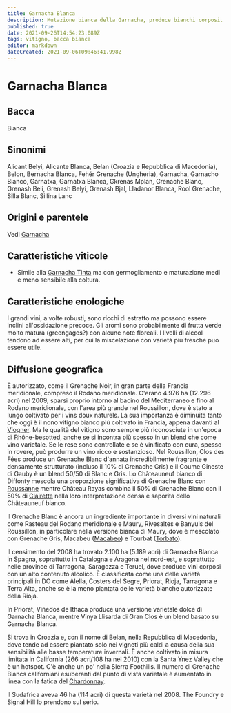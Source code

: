 ```yaml
---
title: Garnacha Blanca
description: Mutazione bianca della Garnacha, produce bianchi corposi.
published: true
date: 2021-09-26T14:54:23.089Z
tags: vitigno, bacca bianca
editor: markdown
dateCreated: 2021-09-06T09:46:41.998Z
---
```


# Garnacha Blanca

## Bacca
Bianca

## Sinonimi
Alicant Belyi, Alicante Blanca, Belan (Croazia e Repubblica di Macedonia), Belon, Bernacha Blanca, Fehér Grenache (Ungheria), Garnacha, Garnacho Blanco, Garnatxa, Garnatxa Blanca, Gkrenas Mplan, Grenache Blanc, Grenash Beli, Grenash Belyi, Grenash Bjal, Lladanor Blanca, Rool Grenache, Silla Blanc, Sillina Lanc

## Origini e parentele
Vedi [Garnacha](/vitigni/Spagna/bacca-nera/garnacha)

## Caratteristiche viticole

- Simile alla [Garnacha Tinta](/vitigni/Spagna/bacca-nera/garnacha-tinta) ma con germogliamento e maturazione medi e meno sensibile alla coltura.

## Caratteristiche enologiche

I grandi vini, a volte robusti, sono ricchi di estratto ma possono essere inclini all'ossidazione precoce. Gli aromi sono probabilmente di frutta verde molto matura (greengages?) con alcune note floreali. I livelli di alcool tendono ad essere alti, per cui la miscelazione con varietà più fresche può essere utile.

## Diffusione geografica

È autorizzato, come il Grenache Noir, in gran parte della Francia meridionale, compreso il Rodano meridionale. C'erano 4.976 ha (12.296 acri) nel 2009, sparsi proprio intorno al bacino del Mediterraneo e fino al Rodano meridionale, con l'area più grande nel Roussillon, dove è stato a lungo coltivato per i vins doux naturels. La sua importanza è diminuita tanto che oggi è il nono vitigno bianco più coltivato in Francia, appena davanti al [Viogner](/vitigni/bacca-bianca/viogner). Ma le qualità del vitigno sono sempre più riconosciute in un'epoca di Rhône-besotted, anche se si incontra più spesso in un blend che come vino varietale. Se le rese sono controllate e se è vinificato con cura, spesso in rovere, può produrre un vino ricco e sostanzioso. Nel Roussillon, Clos des Fées produce un Grenache Blanc d'annata incredibilmente fragrante e densamente strutturato (incluso il 10% di Grenache Gris) e il Coume Gineste di Gauby è un blend 50/50 di Blanc e Gris. Lo Châteauneuf bianco di Diffonty mescola una proporzione significativa di Grenache Blanc con [Roussanne](/vitigni/bacca-bianca/roussanne) mentre Château Rayas combina il 50% di Grenache Blanc con il 50% di [Clairette](/vitigni/bacca-bianca/clairette) nella loro interpretazione densa e saporita dello Châteauneuf bianco.

Il Grenache Blanc è ancora un ingrediente importante in diversi vini naturali come Rasteau del Rodano meridionale e Maury, Rivesaltes e Banyuls del Roussillon, in particolare nella versione bianca di Maury, dove è mescolato con Grenache Gris, Macabeu ([Macabeo](/vitigni/bacca-bianca/macabeo)) e Tourbat ([Torbato](/vitigni/bacca-bianca/torbato)).

Il censimento del 2008 ha trovato 2.100 ha (5.189 acri) di Garnacha Blanca in Spagna, soprattutto in Catalogna e Aragona nel nord-est, e soprattutto nelle province di Tarragona, Saragozza e Teruel, dove produce vini corposi con un alto contenuto alcolico. È classificata come una delle varietà principali in DO come Alella, Costers del Segre, Priorat, Rioja, Tarragona e Terra Alta, anche se è la meno piantata delle varietà bianche autorizzate della Rioja.

In Priorat, Viñedos de Ithaca produce una versione varietale dolce di Garnacha Blanca, mentre Vinya Llisarda di Gran Clos è un blend basato su Garnacha Blanca.

Si trova in Croazia e, con il nome di Belan, nella Repubblica di Macedonia, dove tende ad essere piantato solo nei vigneti più caldi a causa della sua sensibilità alle basse temperature invernali. È anche coltivato in misura limitata in California (266 acri/108 ha nel 2010) con la Santa Ynez Valley che è un hotspot. C'è anche un po' nella Sierra Foothills. Il numero di Grenache Blancs californiani esuberanti dal punto di vista varietale è aumentato in linea con la fatica del [Chardonnay](/vitigni/Francia/bacca-bianca/chardonnay).

Il Sudafrica aveva 46 ha (114 acri) di questa varietà nel 2008. The Foundry e Signal Hill lo prendono sul serio.